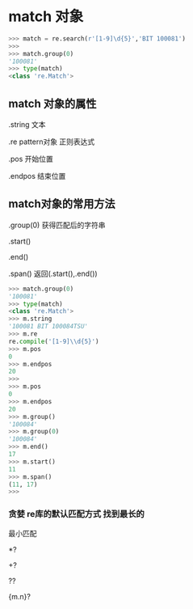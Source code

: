 # match 对象



```python
>>> match = re.search(r'[1-9]\d{5}','BIT 100081')
>>> 
>>> match.group(0)
'100081'
>>> type(match)
<class 're.Match'>

```

## match 对象的属性

.string  文本

.re         pattern对象 正则表达式

.pos  开始位置

.endpos 结束位置



## match对象的常用方法

.group(0) 获得匹配后的字符串

.start()

.end()

.span()  返回(.start(),.end())



```python
>>> match.group(0)
'100081'
>>> type(match)
<class 're.Match'>
>>> m.string
'100081 BIT 100084TSU'
>>> m.re
re.compile('[1-9]\\d{5}')
>>> m.pos
0
>>> m.endpos
20
>>> 
>>> m.pos
0
>>> m.endpos
20
>>> m.group()
'100084'
>>> m.group(0)
'100084'
>>> m.end()
17
>>> m.start()
11
>>> m.span()
(11, 17)
>>> 


```





### 贪婪  re库的默认匹配方式  找到最长的

最小匹配

*?

+?

??

{m.n}?



